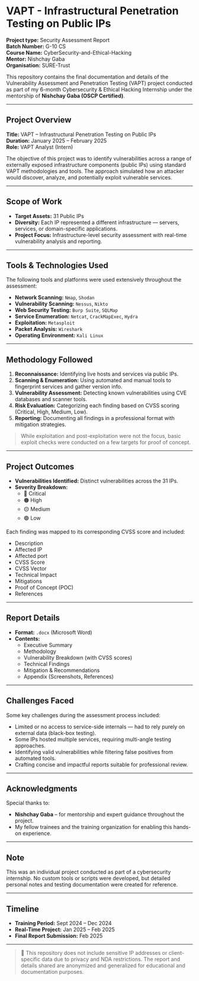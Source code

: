 # VAPT - Infrastructural Penetration Testing on Public IPs

**Project type:** Security Assessment Report  
**Batch Number:** G-10 CS  
**Course Name:** CyberSecurity-and-Ethical-Hacking  
**Mentor:** Nishchay Gaba  
**Organisation:** SURE-Trust  


This repository contains the final documentation and details of the Vulnerability Assessment and Penetration Testing (VAPT) project conducted as part of my 6-month Cybersecurity & Ethical Hacking Internship under the mentorship of **Nishchay Gaba (OSCP Certified)**.

---

## Project Overview

**Title:** VAPT – Infrastructural Penetration Testing on Public IPs  
**Duration:** January 2025 – February 2025   
**Role:** VAPT Analyst (Intern)

The objective of this project was to identify vulnerabilities across a range of externally exposed infrastructure components (public IPs) using standard VAPT methodologies and tools. The approach simulated how an attacker would discover, analyze, and potentially exploit vulnerable services.

---

##  Scope of Work

- **Target Assets:** 31 Public IPs
- **Diversity:** Each IP represented a different infrastructure — servers, services, or domain-specific applications.
- **Project Focus:** Infrastructure-level security assessment with real-time vulnerability analysis and reporting.

---

##  Tools & Technologies Used

The following tools and platforms were used extensively throughout the assessment:

- **Network Scanning:** `Nmap`, `Shodan`
- **Vulnerability Scanning:** `Nessus`, `Nikto`
- **Web Security Testing:** `Burp Suite`, `SQLMap`
- **Service Enumeration:** `Netcat`, `CrackMapExec`, `Hydra`
- **Exploitation:** `Metasploit`
- **Packet Analysis:** `Wireshark`
- **Operating Environment:** `Kali Linux`

---

##  Methodology Followed

1. **Reconnaissance:** Identifying live hosts and services via public IPs.
2. **Scanning & Enumeration:** Using automated and manual tools to fingerprint services and gather version info.
3. **Vulnerability Assessment:** Detecting known vulnerabilities using CVE databases and scanner tools.
4. **Risk Evaluation:** Categorizing each finding based on CVSS scoring (Critical, High, Medium, Low).
5. **Reporting:** Documenting all findings in a professional format with mitigation strategies.

> While exploitation and post-exploitation were not the focus, basic exploit checks were conducted on a few targets for proof of concept.

---

## Project Outcomes

- **Vulnerabilities Identified:** Distinct vulnerabilities across the 31 IPs.
- **Severity Breakdown:**
  - 🔴 Critical
  - 🟠 High
  - 🟡 Medium
  - 🟢 Low

Each finding was mapped to its corresponding CVSS score and included:
- Description
- Affected IP
- Affected port
- CVSS Score
- CVSS Vector
- Technical Impact
- Mitigations
- Proof of Concept (POC)
- References

---

##  Report Details

- **Format:** `.docx` (Microsoft Word)
- **Contents:**
  - Executive Summary
  - Methodology
  - Vulnerability Breakdown (with CVSS scores)
  - Technical Findings
  - Mitigation & Recommendations
  - Appendix (Screenshots, References)

---

##  Challenges Faced

Some key challenges during the assessment process included:

- Limited or no access to service-side internals — had to rely purely on external data (black-box testing).
- Some IPs hosted multiple services, requiring multi-angle testing approaches.
- Identifying valid vulnerabilities while filtering false positives from automated tools.
- Crafting concise and impactful reports suitable for professional review.

---

## Acknowledgments

Special thanks to:
- **Nishchay Gaba** – for mentorship and expert guidance throughout the project.
- My fellow trainees and the training organization for enabling this hands-on experience.

---

## Note

This was an individual project conducted as part of a cybersecurity internship. No custom tools or scripts were developed, but detailed personal notes and testing documentation were created for reference.

---

## Timeline

- **Training Period:** Sept 2024 – Dec 2024  
- **Real-Time Project:** Jan 2025 – Feb 2025  
- **Final Report Submission:** Feb 2025

---

> 🔐 This repository does not include sensitive IP addresses or client-specific data due to privacy and NDA restrictions. The report and details shared are anonymized and generalized for educational and documentation purposes.

